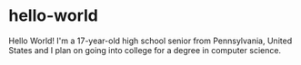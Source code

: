# hello-world
Hello World!
I'm a 17-year-old high school senior from Pennsylvania, United States and I plan on going into college for a degree in computer science. 
